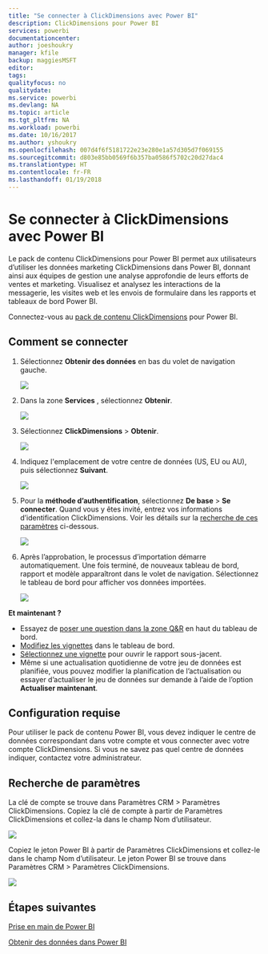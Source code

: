 ```yaml
---
title: "Se connecter à ClickDimensions avec Power BI"
description: ClickDimensions pour Power BI
services: powerbi
documentationcenter: 
author: joeshoukry
manager: kfile
backup: maggiesMSFT
editor: 
tags: 
qualityfocus: no
qualitydate: 
ms.service: powerbi
ms.devlang: NA
ms.topic: article
ms.tgt_pltfrm: NA
ms.workload: powerbi
ms.date: 10/16/2017
ms.author: yshoukry
ms.openlocfilehash: 007d4f6f5181722e23e280e1a57d305d7f069155
ms.sourcegitcommit: d803e85bb0569f6b357ba0586f5702c20d27dac4
ms.translationtype: HT
ms.contentlocale: fr-FR
ms.lasthandoff: 01/19/2018
---
```

# <a name="connect-to-clickdimensions-with-power-bi"></a>Se connecter à ClickDimensions avec Power BI
Le pack de contenu ClickDimensions pour Power BI permet aux utilisateurs d’utiliser les données marketing ClickDimensions dans Power BI, donnant ainsi aux équipes de gestion une analyse approfondie de leurs efforts de ventes et marketing. Visualisez et analysez les interactions de la messagerie, les visites web et les envois de formulaire dans les rapports et tableaux de bord Power BI.

Connectez-vous au [pack de contenu ClickDimensions](https://app.powerbi.com/getdata/services/click-dimensions) pour Power BI.

## <a name="how-to-connect"></a>Comment se connecter
1. Sélectionnez **Obtenir des données** en bas du volet de navigation gauche.
   
   ![](media/service-connect-to-clickdimensions/getdata.png)
2. Dans la zone **Services** , sélectionnez **Obtenir**.
   
   ![](media/service-connect-to-clickdimensions/services.png)
3. Sélectionnez **ClickDimensions** \>  **Obtenir**.
   
   ![](media/service-connect-to-clickdimensions/clickdimensions.png)
4. Indiquez l'emplacement de votre centre de données (US, EU ou AU), puis sélectionnez **Suivant**.
   
   ![](media/service-connect-to-clickdimensions/params.png)
5. Pour la **méthode d’authentification**, sélectionnez **De base** \> **Se connecter**. Quand vous y êtes invité, entrez vos informations d’identification ClickDimensions. Voir les détails sur la [recherche de ces paramètres](#FindingParams) ci-dessous.
   
    ![](media/service-connect-to-clickdimensions/creds.png)
6. Après l’approbation, le processus d’importation démarre automatiquement. Une fois terminé, de nouveaux tableau de bord, rapport et modèle apparaîtront dans le volet de navigation. Sélectionnez le tableau de bord pour afficher vos données importées.
   
     ![](media/service-connect-to-clickdimensions/dashboard.png)

**Et maintenant ?**

* Essayez de [poser une question dans la zone Q&R](power-bi-q-and-a.md) en haut du tableau de bord.
* [Modifiez les vignettes](service-dashboard-edit-tile.md) dans le tableau de bord.
* [Sélectionnez une vignette](service-dashboard-tiles.md) pour ouvrir le rapport sous-jacent.
* Même si une actualisation quotidienne de votre jeu de données est planifiée, vous pouvez modifier la planification de l’actualisation ou essayer d’actualiser le jeu de données sur demande à l’aide de l’option **Actualiser maintenant**.

## <a name="system-requirements"></a>Configuration requise
Pour utiliser le pack de contenu Power BI, vous devez indiquer le centre de données correspondant dans votre compte et vous connecter avec votre compte ClickDimensions. Si vous ne savez pas quel centre de données indiquer, contactez votre administrateur.

<a name="FindingParams"></a>

## <a name="finding-parameters"></a>Recherche de paramètres
La clé de compte se trouve dans Paramètres CRM \> Paramètres ClickDimensions. Copiez la clé de compte à partir de Paramètres ClickDimensions et collez-la dans le champ Nom d’utilisateur.  

![](media/service-connect-to-clickdimensions/crm.png)  

Copiez le jeton Power BI à partir de Paramètres ClickDimensions et collez-le dans le champ Nom d’utilisateur. Le jeton Power BI se trouve dans Paramètres CRM \> Paramètres ClickDimensions.  

![](media/service-connect-to-clickdimensions/crm2.png)  

## <a name="next-steps"></a>Étapes suivantes
[Prise en main de Power BI](service-get-started.md)

[Obtenir des données dans Power BI](service-get-data.md)

